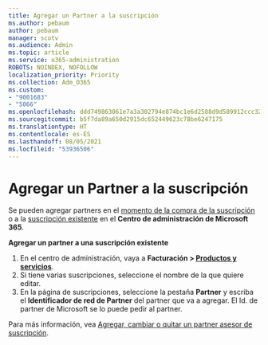 ```yaml
---
title: Agregar un Partner a la suscripción
ms.author: pebaum
author: pebaum
manager: scotv
ms.audience: Admin
ms.topic: article
ms.service: o365-administration
ROBOTS: NOINDEX, NOFOLLOW
localization_priority: Priority
ms.collection: Adm_O365
ms.custom:
- "9001683"
- "5066"
ms.openlocfilehash: ddd749863061e7a3a302794e874bc1e6d2588d9d589912ccc32eb37cd953d406
ms.sourcegitcommit: b5f7da89a650d2915dc652449623c78be6247175
ms.translationtype: HT
ms.contentlocale: es-ES
ms.lasthandoff: 08/05/2021
ms.locfileid: "53936506"
---
```

# <a name="add-a-partner-to-your-subscription"></a>Agregar un Partner a la suscripción

Se pueden agregar partners en el [momento de la compra de la suscripción](https://docs.microsoft.com/microsoft-365/admin/misc/add-partner?view=o365-worldwide#add-a-partner-at-the-time-of-purchase) o a la [suscripción existente](https://docs.microsoft.com/microsoft-365/admin/misc/add-partner?view=o365-worldwide#add-a-partner-to-an-existing-subscription) en el **Centro de administración de Microsoft 365**.

**Agregar un partner a una suscripción existente**

1. En el centro de administración, vaya a **Facturación > [Productos y servicios](https://go.microsoft.com/fwlink/p/?linkid=842054)**. 
2. Si tiene varias suscripciones, seleccione el nombre de la que quiere editar. 
3. En la página de suscripciones, seleccione la pestaña **Partner** y escriba el **Identificador de red de Partner** del partner que va a agregar. El Id. de partner de Microsoft se lo puede pedir al partner. 

Para más información, vea [Agregar, cambiar o quitar un partner asesor de suscripción](https://docs.microsoft.com/microsoft-365/admin/misc/add-partner). 
